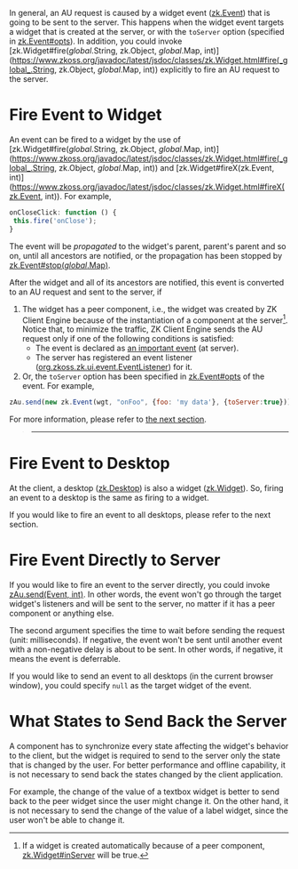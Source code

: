 

In general, an AU request is caused by a widget event
([zk.Event](https://www.zkoss.org/javadoc/latest/jsdoc/classes/zk.Event.html)) that is going to be sent
to the server. This happens when the widget event targets a widget that
is created at the server, or with the `toServer` option (specified in
[zk.Event#opts](https://www.zkoss.org/javadoc/latest/jsdoc/classes/zk.Event.html#opts)). In
addition, you could invoke
[zk.Widget#fire(_global_.String, zk.Object, _global_.Map, int)](https://www.zkoss.org/javadoc/latest/jsdoc/classes/zk.Widget.html#fire(_global_.String, zk.Object, _global_.Map, int))
explicitly to fire an AU request to the server.

# Fire Event to Widget

An event can be fired to a widget by the use of
[zk.Widget#fire(_global_.String, zk.Object, _global_.Map, int)](https://www.zkoss.org/javadoc/latest/jsdoc/classes/zk.Widget.html#fire(_global_.String, zk.Object, _global_.Map, int))
and
[zk.Widget#fireX(zk.Event, int)](https://www.zkoss.org/javadoc/latest/jsdoc/classes/zk.Widget.html#fireX(zk.Event, int)).
For example,

```javascript
onCloseClick: function () {
 this.fire('onClose');
}
```

The event will be *propagated* to the widget's parent, parent's parent
and so on, until all ancestors are notified, or the propagation has been
stopped by
[zk.Event#stop(_global_.Map)](https://www.zkoss.org/javadoc/latest/jsdoc/classes/zk.Event.html#stop(_global_.Map)).

After the widget and all of its ancestors are notified, this event is
converted to an AU request and sent to the server, if

1.  The widget has a peer component, i.e., the widget was created by ZK
    Client Engine because of the instantiation of a component at the
    server[^1]. Notice that, to minimize the traffic, ZK Client Engine
    sends the AU request only if one of the following conditions is
    satisfied:
    - The event is declared as [an important event]({{site.baseurl}}/zk_client_side_ref/server_side_processing#Important_Events)
      (at server).
    - The server has registered an event listener
      ([org.zkoss.zk.ui.event.EventListener](https://www.zkoss.org/javadoc/latest/zk/org/zkoss/zk/ui/event/EventListener.html))
      for it.
2.  Or, the `toServer` option has been specified in
    [zk.Event#opts](https://www.zkoss.org/javadoc/latest/jsdoc/classes/zk.Event.html#opts) of the
    event. For example,

```javascript
zAu.send(new zk.Event(wgt, "onFoo", {foo: 'my data'}, {toServer:true}));
```

For more information, please refer to [the next section]({{site.baseurl}}/zk_client_side_ref/server_side_processing).

> ------------------------------------------------------------------------
>
> <references/>

# Fire Event to Desktop

At the client, a desktop
([zk.Desktop](https://www.zkoss.org/javadoc/latest/jsdoc/classes/zk.Desktop.html)) is also a widget
([zk.Widget](https://www.zkoss.org/javadoc/latest/jsdoc/classes/zk.Widget.html)). So, firing an event to
a desktop is the same as firing to a widget.

If you would like to fire an event to all desktops, please refer to the
next section.

# Fire Event Directly to Server

If you would like to fire an event to the server directly, you could
invoke [zAu.send(Event, int)](https://www.zkoss.org/javadoc/latest/jsdoc/_global_/zAu.html#send-zk.Event-int-).
In other words, the event won't go through the target widget's listeners
and will be sent to the server, no matter if it has a peer component or
anything else.

The second argument specifies the time to wait before sending the
request (unit: milliseconds). If negative, the event won't be sent until
another event with a non-negative delay is about to be sent. In other
words, if negative, it means the event is deferrable.

If you would like to send an event to all desktops (in the current
browser window), you could specify `null` as the target widget of the
event.

# What States to Send Back the Server

A component has to synchronize every state affecting the widget's
behavior to the client, but the widget is required to send to the server
only the state that is changed by the user. For better performance and
offline capability, it is not necessary to send back the states changed
by the client application.

For example, the change of the value of a textbox widget is better to
send back to the peer widget since the user might change it. On the
other hand, it is not necessary to send the change of the value of a
label widget, since the user won't be able to change it.

[^1]: If a widget is created automatically because of a peer component,
    [zk.Widget#inServer](https://www.zkoss.org/javadoc/latest/jsdoc/classes/zk.Widget.html#inServer)
    will be true.
